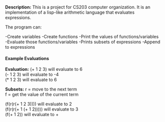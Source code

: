<b>Description:</b> This is a project for CS203 computer organization. It is an implementation of a lisp-like arithmetic language that evaluates expressions.

The program can:

-Create variables
-Create functions
-Print the values of functions/variables
-Evaluate those functions/variables
-Prints subsets of expressions
-Append to expressions

<h4>Example Evaluations</h4>

<b>Evaluation:</b>
(+ 1 2 3) will evaluate to 6<br>
(- 1 2 3) will evaluate to -4<br>
(\* 1 2 3) will evaluate to 6<br>

<b>Subsets:</b>
r = move to the next term<br>
f = get the value of the current term<br>


(f(r(r(+ 1 2 3)))) will evaluate to 2<br>
(f(r(r(+ 1 (+ 1 2))))) will evaluate to 3<br>
(f(+ 1 2)) will evaluate to +<br>



